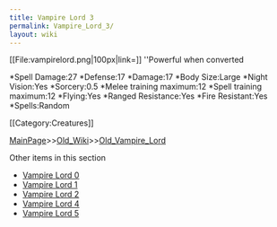 ```yaml
---
title: Vampire Lord 3
permalink: Vampire_Lord_3/
layout: wiki
---
```

[[File:vampirelord.png|100px|link=]] ''Powerful when converted

*Spell Damage:27
*Defense:17
*Damage:17
*Body Size:Large
*Night Vision:Yes
*Sorcery:0.5
*Melee training maximum:12
*Spell training maximum:12
*Flying:Yes
*Ranged Resistance:Yes
*Fire Resistant:Yes
*Spells:Random

[[Category:Creatures]]

[MainPage](/keeperrl_wiki/ "wikilink")>>[Old_Wiki](/keeperrl_wiki/Old_Wiki "wikilink")>>[Old_Vampire_Lord](/keeperrl_wiki/Old_Vampire_Lord "wikilink")

Other items in this section
-    [Vampire Lord 0](/keeperrl_wiki/Vampire_Lord_0 "wikilink")
-    [Vampire Lord 1](/keeperrl_wiki/Vampire_Lord_1 "wikilink")
-    [Vampire Lord 2](/keeperrl_wiki/Vampire_Lord_2 "wikilink")
-    [Vampire Lord 4](/keeperrl_wiki/Vampire_Lord_4 "wikilink")
-    [Vampire Lord 5](/keeperrl_wiki/Vampire_Lord_5 "wikilink")
